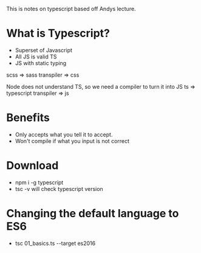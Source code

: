 This is notes on typescript based off Andys lecture.

# What is Typescript?
* Superset of Javascript
* All JS is valid TS
* JS with static typing

scss => sass transpiler => css

Node does not understand TS, so we need a compiler to turn it into JS
ts => typescript transpiler => js

# Benefits
* Only accepts what you tell it to accept. 
* Won't compile if what you input is not correct

# Download 
- npm i -g typescript
- tsc -v will check typescript version

# Changing the default language to ES6
- tsc 01_basics.ts --target es2016

